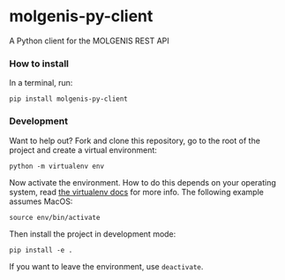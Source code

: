 # molgenis-py-client
A Python client for the MOLGENIS REST API

### How to install

In a terminal, run:

```
pip install molgenis-py-client
```

### Development
Want to help out? Fork and clone this repository, go to the root of the project and create a virtual environment:

```
python -m virtualenv env
```

Now activate the environment. How to do this depends on your operating system, read 
[the virtualenv docs](https://virtualenv.pypa.io/en/latest/userguide) for more info. 
The following example assumes MacOS:


```
source env/bin/activate
```

Then install the project in development mode:
```
pip install -e .
```

If you want to leave the environment, use `deactivate`.